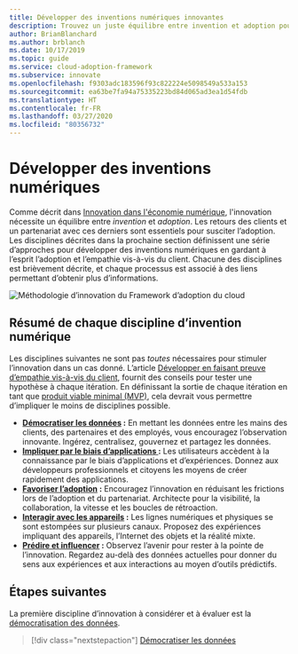 ```yaml
---
title: Développer des inventions numériques innovantes
description: Trouvez un juste équilibre entre invention et adoption pour développer des inventions numériques sans perdre de vue l’objectif d’adoption du client par l’empathie.
author: BrianBlanchard
ms.author: brblanch
ms.date: 10/17/2019
ms.topic: guide
ms.service: cloud-adoption-framework
ms.subservice: innovate
ms.openlocfilehash: f9303adc183596f93c822224e5098549a533a153
ms.sourcegitcommit: ea63be7fa94a75335223bd84d065ad3ea1d54fdb
ms.translationtype: HT
ms.contentlocale: fr-FR
ms.lasthandoff: 03/27/2020
ms.locfileid: "80356732"
---
```

# <a name="develop-digital-inventions"></a>Développer des inventions numériques

Comme décrit dans [Innovation dans l'économie numérique](./index.md), l'innovation nécessite un équilibre entre *invention* et *adoption*. Les retours des clients et un partenariat avec ces derniers sont essentiels pour susciter l’adoption. Les disciplines décrites dans la prochaine section définissent une série d’approches pour développer des inventions numériques en gardant à l’esprit l’adoption et l’empathie vis-à-vis du client. Chacune des disciplines est brièvement décrite, et chaque processus est associé à des liens permettant d’obtenir plus d’informations.

![Méthodologie d’innovation du Framework d’adoption du cloud](../../_images/innovate/innovate-methodology.png)

## <a name="summary-of-each-discipline-of-digital-invention"></a>Résumé de chaque discipline d’invention numérique

Les disciplines suivantes ne sont pas *toutes* nécessaires pour stimuler l’innovation dans un cas donné. L’article [Développer en faisant preuve d’empathie vis-à-vis du client](./build.md), fournit des conseils pour tester une hypothèse à chaque itération. En définissant la sortie de chaque itération en tant que [produit viable minimal (MVP)](../../govern/policy-compliance/index.md), cela devrait vous permettre d’impliquer le moins de disciplines possible.

- **[Démocratiser les données](./data.md) :** En mettant les données entre les mains des clients, des partenaires et des employés, vous encouragez l’observation innovante. Ingérez, centralisez, gouvernez et partagez les données.
- **[Impliquer par le biais d’applications ](./apps.md):** Les utilisateurs accèdent à la connaissance par le biais d’applications et d’expériences. Donnez aux développeurs professionnels et citoyens les moyens de créer rapidement des applications.
- **[Favoriser l’adoption](./ci-cd.md) :** Encouragez l’innovation en réduisant les frictions lors de l’adoption et du partenariat. Architecte pour la visibilité, la collaboration, la vitesse et les boucles de rétroaction.
- **[Interagir avec les appareils](./devices.md) :** Les lignes numériques et physiques se sont estompées sur plusieurs canaux. Proposez des expériences impliquant des appareils, l’Internet des objets et la réalité mixte.
- **[Prédire et influencer](./predict.md) :** Observez l’avenir pour rester à la pointe de l’innovation. Regardez au-delà des données actuelles pour donner du sens aux expériences et aux interactions au moyen d’outils prédictifs.

## <a name="next-steps"></a>Étapes suivantes

La première discipline d’innovation à considérer et à évaluer est la [démocratisation des données](./data.md).

> [!div class="nextstepaction"]
> [Démocratiser les données](./data.md)

